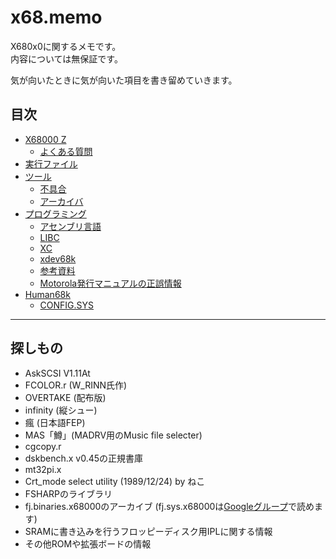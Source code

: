 # x68.memo
X680x0に関するメモです。  
内容については無保証です。

気が向いたときに気が向いた項目を書き留めていきます。

## 目次
* [X68000 Z](x68z/README.md)
  * [よくある質問](x68z/faq.md)
* [実行ファイル](execfile.md)
* [ツール](tool/README.md)
  * [不具合](tool/bugs.md)
  * [アーカイバ](tool/archiver.md)
* [プログラミング](prog/README.md)
  * [アセンブリ言語](prog/asm.md)
  * [LIBC](prog/libc.md)
  * [XC](prog/xc/README.md)
  * [xdev68k](prog/xdev68k.md)
  * [参考資料](prog/reference.md)
  * [Motorola発行マニュアルの正誤情報](prog/m68um_errata.md)
* [Human68k](human68k/README.md)
  * [CONFIG.SYS](human68k/configsys/README.md)

----

## 探しもの

* AskSCSI V1.11At
* FCOLOR.r (W_RINN氏作)
* OVERTAKE (配布版)
* infinity (縦シュー)
* 瘋 (日本語FEP)
* MAS「鱒」(MADRV用のMusic file selecter)
* cgcopy.r
* dskbench.x v0.45の正規書庫
* mt32pi.x
* Crt_mode select utility (1989/12/24) by ねこ
* FSHARPのライブラリ
* fj.binaries.x68000のアーカイブ
  (fj.sys.x68000は[Googleグループ](https://groups.google.com/g/fj.sys.x68000)で読めます)
* SRAMに書き込みを行うフロッピーディスク用IPLに関する情報
* その他ROMや拡張ボードの情報

